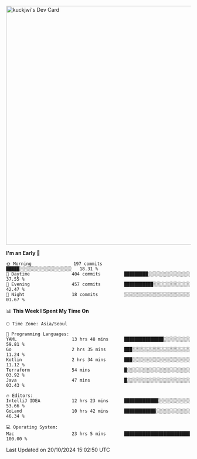 <a href="https://app.daily.dev/kuckhwancho"><img src="https://api.daily.dev/devcards/v2/efef39c8028947428b3c0b486b9cd9b6.png?r=iz2&type=wide" width="652" alt="kuckjwi's Dev Card"/></a>

<!--START_SECTION:waka-->
**I'm an Early 🐤** 

```text
🌞 Morning                197 commits         █████░░░░░░░░░░░░░░░░░░░░   18.31 % 
🌆 Daytime                404 commits         █████████░░░░░░░░░░░░░░░░   37.55 % 
🌃 Evening                457 commits         ███████████░░░░░░░░░░░░░░   42.47 % 
🌙 Night                  18 commits          ░░░░░░░░░░░░░░░░░░░░░░░░░   01.67 % 
```


📊 **This Week I Spent My Time On** 

```text
🕑︎ Time Zone: Asia/Seoul

💬 Programming Languages: 
YAML                     13 hrs 48 mins      ███████████████░░░░░░░░░░   59.81 % 
Go                       2 hrs 35 mins       ███░░░░░░░░░░░░░░░░░░░░░░   11.24 % 
Kotlin                   2 hrs 34 mins       ███░░░░░░░░░░░░░░░░░░░░░░   11.12 % 
Terraform                54 mins             █░░░░░░░░░░░░░░░░░░░░░░░░   03.92 % 
Java                     47 mins             █░░░░░░░░░░░░░░░░░░░░░░░░   03.43 % 

🔥 Editors: 
IntelliJ IDEA            12 hrs 23 mins      █████████████░░░░░░░░░░░░   53.66 % 
GoLand                   10 hrs 42 mins      ████████████░░░░░░░░░░░░░   46.34 % 

💻 Operating System: 
Mac                      23 hrs 5 mins       █████████████████████████   100.00 % 
```


 Last Updated on 20/10/2024 15:02:50 UTC
<!--END_SECTION:waka-->
